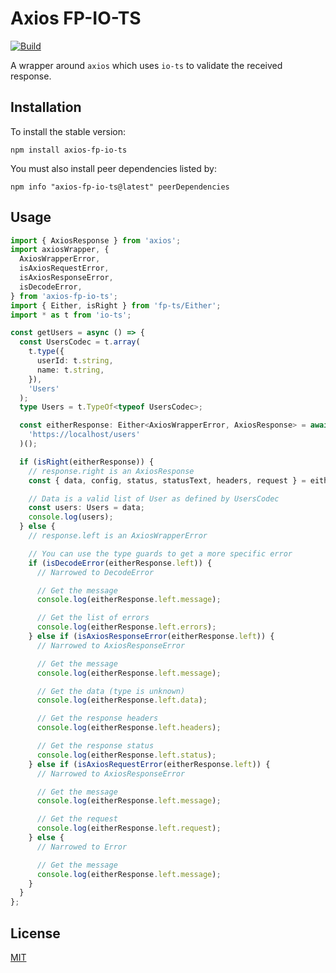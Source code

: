# Axios FP-IO-TS

[![Build](https://github.com/xballoy/axios-fp-io-ts/actions/workflows/build.yml/badge.svg?branch=main)](https://github.com/xballoy/axios-fp-io-ts/actions/workflows/build.yml)

A wrapper around `axios` which uses `io-ts` to validate the received response.

## Installation

To install the stable version:

```shell
npm install axios-fp-io-ts
```

You must also install peer dependencies listed by:

```shell
npm info "axios-fp-io-ts@latest" peerDependencies
```

## Usage

```typescript
import { AxiosResponse } from 'axios';
import axiosWrapper, {
  AxiosWrapperError,
  isAxiosRequestError,
  isAxiosResponseError,
  isDecodeError,
} from 'axios-fp-io-ts';
import { Either, isRight } from 'fp-ts/Either';
import * as t from 'io-ts';

const getUsers = async () => {
  const UsersCodec = t.array(
    t.type({
      userId: t.string,
      name: t.string,
    }),
    'Users'
  );
  type Users = t.TypeOf<typeof UsersCodec>;

  const eitherResponse: Either<AxiosWrapperError, AxiosResponse> = await axiosWrapper.get(UsersCodec)(
    'https://localhost/users'
  )();

  if (isRight(eitherResponse)) {
    // response.right is an AxiosResponse
    const { data, config, status, statusText, headers, request } = eitherResponse.right;

    // Data is a valid list of User as defined by UsersCodec
    const users: Users = data;
    console.log(users);
  } else {
    // response.left is an AxiosWrapperError

    // You can use the type guards to get a more specific error
    if (isDecodeError(eitherResponse.left)) {
      // Narrowed to DecodeError

      // Get the message
      console.log(eitherResponse.left.message);

      // Get the list of errors
      console.log(eitherResponse.left.errors);
    } else if (isAxiosResponseError(eitherResponse.left)) {
      // Narrowed to AxiosResponseError

      // Get the message
      console.log(eitherResponse.left.message);

      // Get the data (type is unknown)
      console.log(eitherResponse.left.data);

      // Get the response headers
      console.log(eitherResponse.left.headers);

      // Get the response status
      console.log(eitherResponse.left.status);
    } else if (isAxiosRequestError(eitherResponse.left)) {
      // Narrowed to AxiosResponseError

      // Get the message
      console.log(eitherResponse.left.message);

      // Get the request
      console.log(eitherResponse.left.request);
    } else {
      // Narrowed to Error

      // Get the message
      console.log(eitherResponse.left.message);
    }
  }
};
```

## License

[MIT](./LICENSE.md)
